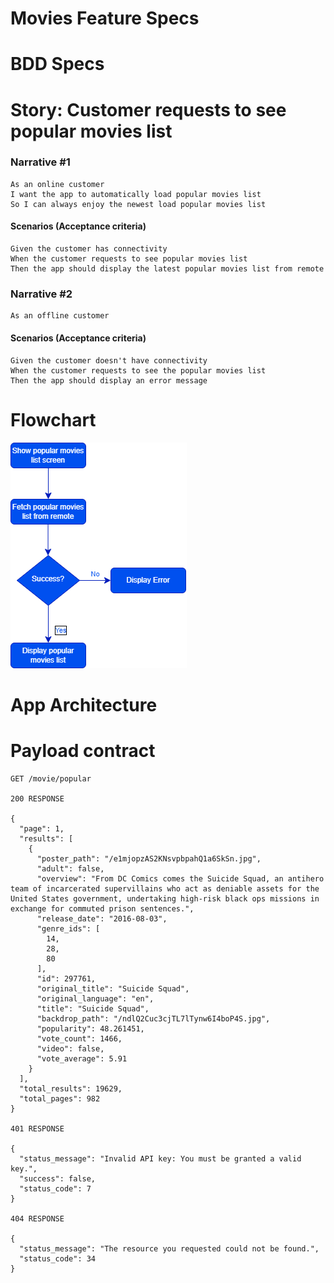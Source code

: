 # Movies Feature Specs
# BDD Specs
# Story: Customer requests to see popular movies list
### Narrative #1
```
As an online customer
I want the app to automatically load popular movies list
So I can always enjoy the newest load popular movies list
```
#### Scenarios (Acceptance criteria)
```
Given the customer has connectivity
When the customer requests to see popular movies list
Then the app should display the latest popular movies list from remote
```
### Narrative #2
```
As an offline customer
```
#### Scenarios (Acceptance criteria)
```
Given the customer doesn't have connectivity
When the customer requests to see the popular movies list
Then the app should display an error message
```
# Flowchart
<picture>
  <img alt="Flowchart" src="https://github.com/alifkha7/Tmdb/blob/master/Flowchart.png">
</picture>

# App Architecture
# Payload contract
```
GET /movie/popular

200 RESPONSE

{
  "page": 1,
  "results": [
    {
      "poster_path": "/e1mjopzAS2KNsvpbpahQ1a6SkSn.jpg",
      "adult": false,
      "overview": "From DC Comics comes the Suicide Squad, an antihero team of incarcerated supervillains who act as deniable assets for the United States government, undertaking high-risk black ops missions in exchange for commuted prison sentences.",
      "release_date": "2016-08-03",
      "genre_ids": [
        14,
        28,
        80
      ],
      "id": 297761,
      "original_title": "Suicide Squad",
      "original_language": "en",
      "title": "Suicide Squad",
      "backdrop_path": "/ndlQ2Cuc3cjTL7lTynw6I4boP4S.jpg",
      "popularity": 48.261451,
      "vote_count": 1466,
      "video": false,
      "vote_average": 5.91
    }
  ],
  "total_results": 19629,
  "total_pages": 982
}

401 RESPONSE

{
  "status_message": "Invalid API key: You must be granted a valid key.",
  "success": false,
  "status_code": 7
}

404 RESPONSE

{
  "status_message": "The resource you requested could not be found.",
  "status_code": 34
}
```
